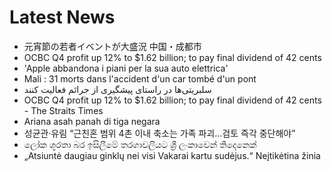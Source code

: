# Latest News
-  元宵節の若者イベントが大盛況 中国・成都市
-  OCBC Q4 profit up 12% to $1.62 billion; to pay final dividend of 42 cents
-  'Apple abbandona i piani per la sua auto elettrica'
-  Mali : 31 morts dans l'accident d'un car tombé d'un pont
-  سلبریتی‌ها در راستای پیشگیری از جرائم فعالیت کنند
-  OCBC Q4 profit up 12% to $1.62 billion; to pay final dividend of 42 cents - The Straits Times
-  Ariana asah panah di tiga negara
-  성균관·유림 “근친혼 범위 4촌 이내 축소는 가족 파괴…검토 즉각 중단해야”
-  ලෝක ශූරතා බර ඉසිලීමේ තරගාවලියට ශ්‍රී ලංකාවෙන් තිදෙනෙක්
-  „Atsiuntė daugiau ginklų nei visi Vakarai kartu sudėjus.“ Neįtikėtina žinia
